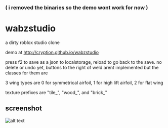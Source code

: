 ### ( i removed the binaries so the demo wont work for now )
# wabzstudio 
a dirty roblox studio clone

demo at http://cryption.github.io/wabzstudio

press f2 to save as a json to localstorage, reload to go back to the save.
no delete or undo yet, buttons to the right of weld arent implemented but the classes for them are

3 wing types are 0 for symmetrical airfoil, 1 for high lift airfoil, 2 for flat wing

texture prefixes are "tile_", "wood_", and "brick_"

## screenshot

![alt text](https://i.imgur.com/MwnAT0a.png)
